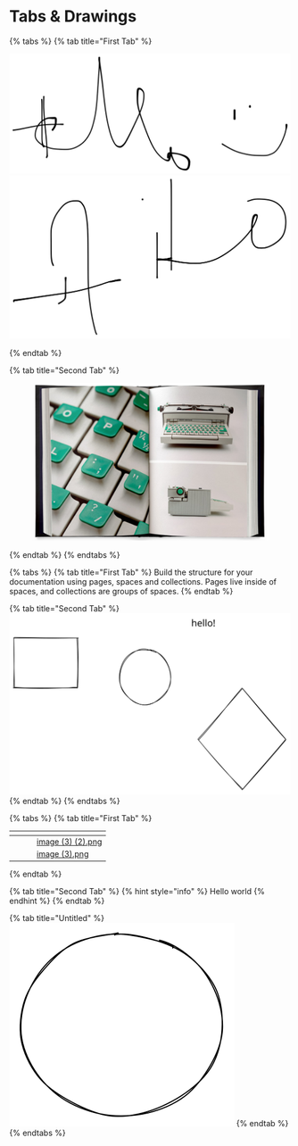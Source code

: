 # Tabs & Drawings

{% tabs %}
{% tab title="First Tab" %}


<img src=".gitbook/assets/file.excalidraw.png" alt="" class="gitbook-drawing">

<img src=".gitbook/assets/file.excalidraw.svg" alt="" class="gitbook-drawing">


{% endtab %}

{% tab title="Second Tab" %}
<figure><img src=".gitbook/assets/image (3) (2).png" alt=""><figcaption></figcaption></figure>
{% endtab %}
{% endtabs %}

{% tabs %}
{% tab title="First Tab" %}
Build the structure for your documentation using pages, spaces and collections. Pages live inside of spaces, and collections are groups of spaces.
{% endtab %}

{% tab title="Second Tab" %}
<img src=".gitbook/assets/file.excalidraw (1).svg" alt="" class="gitbook-drawing">
{% endtab %}
{% endtabs %}

{% tabs %}
{% tab title="First Tab" %}
<table data-view="cards"><thead><tr><th></th><th></th><th></th><th data-hidden data-card-cover data-type="files"></th></tr></thead><tbody><tr><td></td><td></td><td></td><td><a href=".gitbook/assets/image (3) (2).png">image (3) (2).png</a></td></tr><tr><td></td><td></td><td></td><td><a href=".gitbook/assets/image (3).png">image (3).png</a></td></tr></tbody></table>
{% endtab %}

{% tab title="Second Tab" %}
{% hint style="info" %}
Hello world
{% endhint %}
{% endtab %}

{% tab title="Untitled" %}
<img src=".gitbook/assets/file.excalidraw (4).svg" alt="" class="gitbook-drawing">
{% endtab %}
{% endtabs %}
